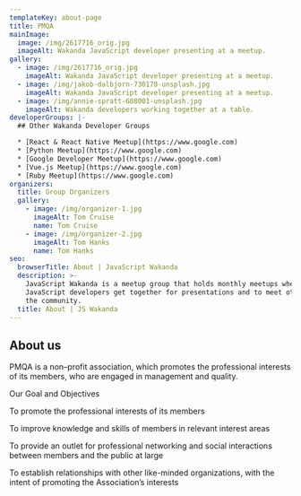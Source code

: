 ```yaml
---
templateKey: about-page
title: PMQA
mainImage:
  image: /img/2617716_orig.jpg
  imageAlt: Wakanda JavaScript developer presenting at a meetup.
gallery:
  - image: /img/2617716_orig.jpg
    imageAlt: Wakanda JavaScript developer presenting at a meetup.
  - image: /img/jakob-dalbjorn-730178-unsplash.jpg
    imageAlt: Wakanda JavaScript developer presenting at a meetup.
  - image: /img/annie-spratt-608001-unsplash.jpg
    imageAlt: Wakanda developers working together at a table.
developerGroups: |-
  ## Other Wakanda Developer Groups

  * [React & React Native Meetup](https://www.google.com)
  * [Python Meetup](https://www.google.com)
  * [Google Developer Meetup](https://www.google.com)
  * [Vue.js Meetup](https://www.google.com)
  * [Ruby Meetup](https://www.google.com)
organizers:
  title: Group Organizers
  gallery:
    - image: /img/organizer-1.jpg
      imageAlt: Tom Cruise
      name: Tom Cruise
    - image: /img/organizer-2.jpg
      imageAlt: Tom Hanks
      name: Tom Hanks
seo:
  browserTitle: About | JavaScript Wakanda
  description: >-
    JavaScript Wakanda is a meetup group that holds monthly meetups where
    JavaScript developers get together for presentations and to meet others in
    the community.
  title: About | JS Wakanda
---
```

## About us

PMQA is a non–profit association, which promotes the professional interests of its members, who are engaged in management and quality.



Our Goal and Objectives

To promote the professional interests of its members

To improve knowledge and skills of members in relevant interest areas

To provide an outlet for professional networking and social interactions between members and the public at large

To establish relationships with other like-minded organizations, with the intent of promoting the Association’s interests
